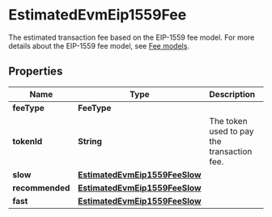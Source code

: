 

# EstimatedEvmEip1559Fee

The estimated transaction fee based on the EIP-1559 fee model.  For more details about the EIP-1559 fee model, see [Fee models](https://www.cobo.com/developers/v2/guides/transactions/estimate-fees#fee-models). 

## Properties

| Name | Type | Description | Notes |
|------------ | ------------- | ------------- | -------------|
|**feeType** | **FeeType** |  |  |
|**tokenId** | **String** | The token used to pay the transaction fee. |  |
|**slow** | [**EstimatedEvmEip1559FeeSlow**](EstimatedEvmEip1559FeeSlow.md) |  |  [optional] |
|**recommended** | [**EstimatedEvmEip1559FeeSlow**](EstimatedEvmEip1559FeeSlow.md) |  |  |
|**fast** | [**EstimatedEvmEip1559FeeSlow**](EstimatedEvmEip1559FeeSlow.md) |  |  [optional] |



